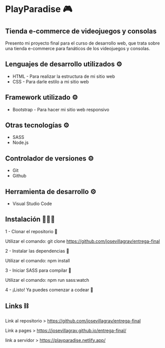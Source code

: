 # PlayParadise 🎮
## Tienda e-commerce de videojuegos y consolas

Presento mi proyecto final para el curso de desarrollo web, que trata sobre una tienda e-commerce para fanáticos de los videojuegos y consolas.

## Lenguajes de desarrollo utilizados ⚙️

- HTML - Para realizar la estructura de mi sitio web
- CSS - Para darle estilo a mi sitio web

## Framework utilizado ⚙️

- Bootstrap - Para hacer mi sitio web responsivo

## Otras tecnologías ⚙️

- SASS
- Node.js

## Controlador de versiones ⚙️

- Git
- Github

## Herramienta de desarrollo ⚙️

- Visual Studio Code

## Instalación 👨🏻‍💻

1 - Clonar el repositorio 👀

Utilizar el comando: git clone https://github.com/josevillagrav/entrega-final

2 - Instalar las dependencias 👀

Utilizar el comando: npm install

3 - Iniciar SASS para compilar  👀

Utilizar el comando: npm run sass:watch

4 - ¡Listo! Ya puedes comenzar a codear  🎉

## Links ⛓️

Link al repositorio > https://github.com/josevillagrav/entrega-final

Link a pages > https://josevillagrav.github.io/entrega-final/

link a servidor > https://playparadise.netlify.app/
